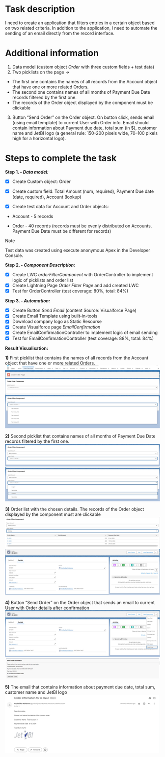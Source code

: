 # Task description
I need to create an application that filters entries in a certain object based on two related criteria. In addition to the application, I need to automate the sending of an email directly from the record interface.

# Additional information
1. Data model (custom object _Order_ with three custom fields + test data)
2. Two picklists on the page ->
- The first one contains the names of all records from the Account object that have one or more related Orders. 
- The second one contains names of all months of Payment Due Date records filtered by the first one. 
- The records of the Order object displayed by the component must be clickable 
3. Button “Send Order” on the Order object. On button click, sends email (using email template) to current User with Order info. Email should contain information about Payment due date, total sum (in $), customer name and JetBI logo (a general rule: 150-200 pixels wide, 70–100 pixels high for a horizontal logo).

# Steps to complete the task

**Step 1. - _Data model:_**

- [x] Create Custom object: Order

- [x] Create custom field: Total Amount (num, required), Payment Due date (date, required), Account (lookup)

- [x] Create test data for Account and Order objects:

- Account - 5 records

- Order - 40 records (records must be evenly distributed on Accounts.  Payment Due Date must be different for records)

> [!NOTE]
> Test data was created using execute anonymous Apex in the Developer Console.


**Step 2. - _Component Description:_**

- [x] Create LWC _orderFilterComponent_ with OrderController to implement logic of picklists and order list
- [x] Create Lightning Page _Order Filter Page_ and add created LWC
- [x] Test for OrderController (test coverage: 80%, total: 84%)

**Step 3. - _Automation:_**

- [x] Create Button _Send Email_ (content Source: Visualforce Page)
- [x] Create Email Template using built-in-tools
- [x] Download company logo as Static Resourse  
- [x] Create Visualforce page _EmailConfirmation_
- [x] Create EmailConfirmationController to implement logic of email sending
- [x] Test for EmailConfirmationController (test coverage: 88%, total: 84%)

**Result Visualisation:**

 **1)** First picklist that contains the names of all records from the Account object that have one or more related Orders.
 <img src="images\first_picklist.jpg"/>
 <img src="images\first_picklist1.jpg"/>

**2)** Second picklist that contains names of all months of Payment Due Date records filtered by the first one.
<img src="images\second_picklist.jpg"/>
<img src="images\seond_picklist1.jpg"/>

**3)** Order list with the chosen details. The records of the Order object displayed by the component must are clickable
<img src="images\order_list.jpg"/>
<img src="images\order_details.jpg"/>

**4)** Button “Send Order” on the Order object that sends an email to current User with Order details after confirmation
<img src="images\button.jpg"/>
<img src="images\confirmation.jpg"/>

**5)** The email that contains information about payment due date, total sum, customer name and JetBI logo
<img src="images\email.jpg"/>




